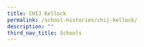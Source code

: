 ```yaml
---
title: CHIJ Kellock
permalink: /school-histories/chij-kellock/
description: ""
third_nav_title: Schools
---
```


